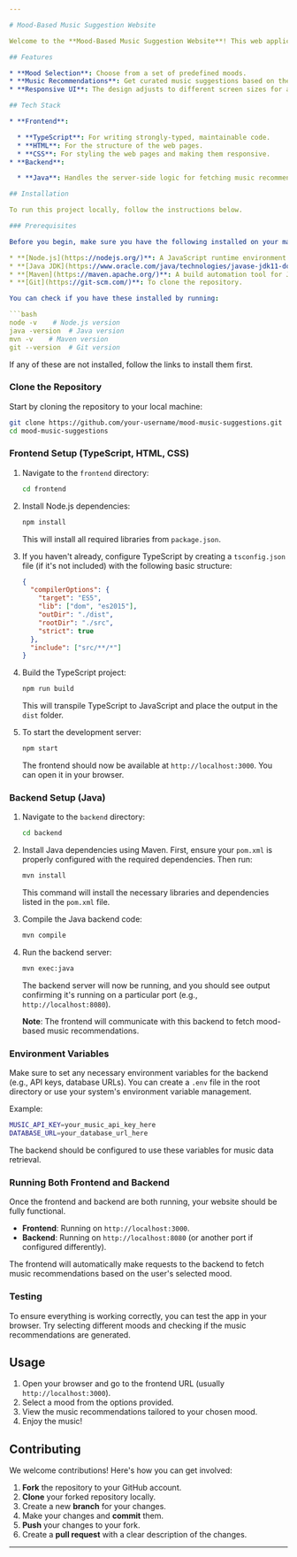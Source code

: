 ```yaml
---

# Mood-Based Music Suggestion Website

Welcome to the **Mood-Based Music Suggestion Website**! This web application helps users find music recommendations based on their current mood. Choose your mood (happy, sad, energetic, relaxed, etc.), and the app will suggest songs accordingly.

## Features

* **Mood Selection**: Choose from a set of predefined moods.
* **Music Recommendations**: Get curated music suggestions based on the selected mood.
* **Responsive UI**: The design adjusts to different screen sizes for an optimal experience.

## Tech Stack

* **Frontend**:

  * **TypeScript**: For writing strongly-typed, maintainable code.
  * **HTML**: For the structure of the web pages.
  * **CSS**: For styling the web pages and making them responsive.
* **Backend**:

  * **Java**: Handles the server-side logic for fetching music recommendations based on the user's mood.

## Installation

To run this project locally, follow the instructions below.

### Prerequisites

Before you begin, make sure you have the following installed on your machine:

* **[Node.js](https://nodejs.org/)**: A JavaScript runtime environment used for the frontend.
* **[Java JDK](https://www.oracle.com/java/technologies/javase-jdk11-downloads.html)**: The Java Development Kit is required for the backend.
* **[Maven](https://maven.apache.org/)**: A build automation tool for Java projects.
* **[Git](https://git-scm.com/)**: To clone the repository.

You can check if you have these installed by running:

```bash
node -v    # Node.js version
java -version  # Java version
mvn -v    # Maven version
git --version  # Git version
```

If any of these are not installed, follow the links to install them first.

### Clone the Repository

Start by cloning the repository to your local machine:

```bash
git clone https://github.com/your-username/mood-music-suggestions.git
cd mood-music-suggestions
```

### Frontend Setup (TypeScript, HTML, CSS)

1. Navigate to the `frontend` directory:

   ```bash
   cd frontend
   ```

2. Install Node.js dependencies:

   ```bash
   npm install
   ```

   This will install all required libraries from `package.json`.

3. If you haven't already, configure TypeScript by creating a `tsconfig.json` file (if it's not included) with the following basic structure:

   ```json
   {
     "compilerOptions": {
       "target": "ES5",
       "lib": ["dom", "es2015"],
       "outDir": "./dist",
       "rootDir": "./src",
       "strict": true
     },
     "include": ["src/**/*"]
   }
   ```

4. Build the TypeScript project:

   ```bash
   npm run build
   ```

   This will transpile TypeScript to JavaScript and place the output in the `dist` folder.

5. To start the development server:

   ```bash
   npm start
   ```

   The frontend should now be available at `http://localhost:3000`. You can open it in your browser.

### Backend Setup (Java)

1. Navigate to the `backend` directory:

   ```bash
   cd backend
   ```

2. Install Java dependencies using Maven. First, ensure your `pom.xml` is properly configured with the required dependencies. Then run:

   ```bash
   mvn install
   ```

   This command will install the necessary libraries and dependencies listed in the `pom.xml` file.

3. Compile the Java backend code:

   ```bash
   mvn compile
   ```

4. Run the backend server:

   ```bash
   mvn exec:java
   ```

   The backend server will now be running, and you should see output confirming it's running on a particular port (e.g., `http://localhost:8080`).

   **Note**: The frontend will communicate with this backend to fetch mood-based music recommendations.

### Environment Variables

Make sure to set any necessary environment variables for the backend (e.g., API keys, database URLs). You can create a `.env` file in the root directory or use your system's environment variable management.

Example:

```bash
MUSIC_API_KEY=your_music_api_key_here
DATABASE_URL=your_database_url_here
```

The backend should be configured to use these variables for music data retrieval.

### Running Both Frontend and Backend

Once the frontend and backend are both running, your website should be fully functional.

* **Frontend**: Running on `http://localhost:3000`.
* **Backend**: Running on `http://localhost:8080` (or another port if configured differently).

The frontend will automatically make requests to the backend to fetch music recommendations based on the user's selected mood.

### Testing

To ensure everything is working correctly, you can test the app in your browser. Try selecting different moods and checking if the music recommendations are generated.

## Usage

1. Open your browser and go to the frontend URL (usually `http://localhost:3000`).
2. Select a mood from the options provided.
3. View the music recommendations tailored to your chosen mood.
4. Enjoy the music!

## Contributing

We welcome contributions! Here's how you can get involved:

1. **Fork** the repository to your GitHub account.
2. **Clone** your forked repository locally.
3. Create a new **branch** for your changes.
4. Make your changes and **commit** them.
5. **Push** your changes to your fork.
6. Create a **pull request** with a clear description of the changes.



---
```


